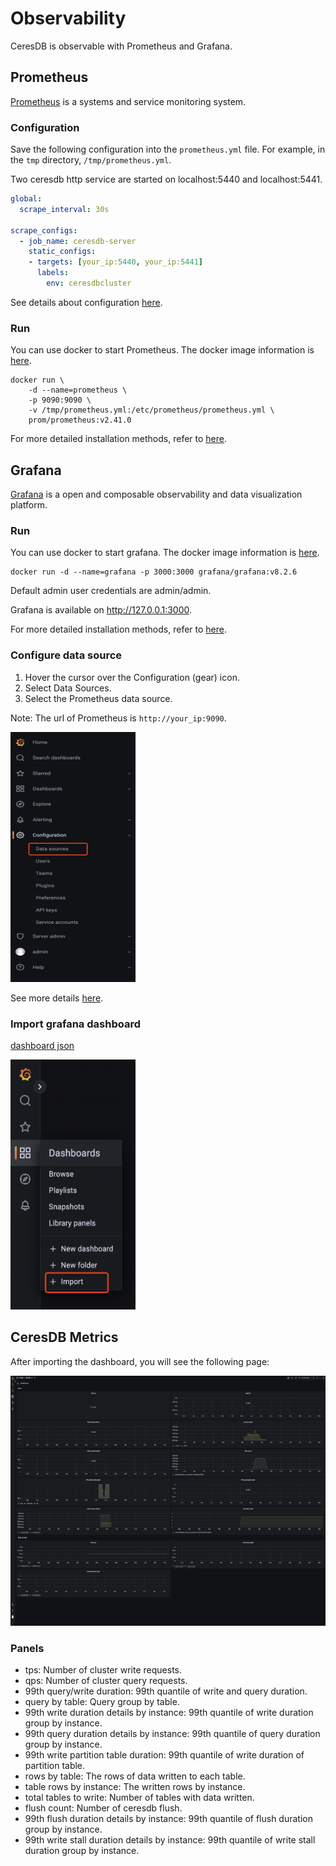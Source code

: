 # Observability

CeresDB is observable with Prometheus and Grafana.

## Prometheus

[Prometheus](https://github.com/prometheus/prometheus) is a systems and service monitoring system.

### Configuration

Save the following configuration into the `prometheus.yml` file. For example, in the `tmp` directory, `/tmp/prometheus.yml`.

Two ceresdb http service are started on localhost:5440 and localhost:5441.

```yaml
global:
  scrape_interval: 30s

scrape_configs:
  - job_name: ceresdb-server
    static_configs:
    - targets: [your_ip:5440, your_ip:5441]
      labels:
        env: ceresdbcluster
```

See details about configuration [here](https://prometheus.io/docs/prometheus/latest/configuration/configuration/).

### Run

You can use docker to start Prometheus. The docker image information is [here](https://hub.docker.com/r/prom/prometheus).

```
docker run \
    -d --name=prometheus \
    -p 9090:9090 \
    -v /tmp/prometheus.yml:/etc/prometheus/prometheus.yml \
    prom/prometheus:v2.41.0
```
For more detailed installation methods, refer to [here](https://prometheus.io/docs/prometheus/latest/installation/).


## Grafana

[Grafana](https://github.com/grafana/grafana) is a open and composable observability and data visualization platform.

### Run

You can use docker to start grafana. The docker image information is [here](https://hub.docker.com/r/grafana/grafana).

```
docker run -d --name=grafana -p 3000:3000 grafana/grafana:v8.2.6
```

Default admin user credentials are admin/admin.

Grafana is available on http://127.0.0.1:3000.

For more detailed installation methods, refer to [here](https://grafana.com/docs/grafana/latest/setup-grafana/installation/).

### Configure data source

1. Hover the cursor over the Configuration (gear) icon.
2. Select Data Sources.
3. Select the Prometheus data source.

Note: The url of Prometheus is `http://your_ip:9090`.

<img src="./resources/grafana-datasource.png" height="400" width="200"/>

See more details [here](https://grafana.com/docs/grafana/latest/datasources/prometheus/).

### Import grafana dashboard

<a href="./resources/grafana-dashboard.json">dashboard json</a>

<img src="./resources/grafana-dashboard.png" height="400" width="200"/>

## CeresDB Metrics

After importing the dashboard, you will see the following page:

<img src="./resources/grafana-ceresdb-dashboard.png" height="400" width="600"/>

### Panels
* tps: Number of cluster write requests.
* qps: Number of cluster query requests.
* 99th query/write duration: 99th quantile of write and query duration.
* query by table: Query group by table.
* 99th write duration details by instance: 99th quantile of write duration group by instance.
* 99th query duration details by instance: 99th quantile of query duration group by instance.
* 99th write partition table duration: 99th quantile of write duration of partition table.
* rows by table: The rows of data written to each table.
* table rows by instance: The written rows by instance.
* total tables to write: Number of tables with data written.
* flush count: Number of ceresdb flush.
* 99th flush duration details by instance: 99th quantile of flush duration group by instance.
* 99th write stall duration details by instance: 99th quantile of write stall duration group by instance.
